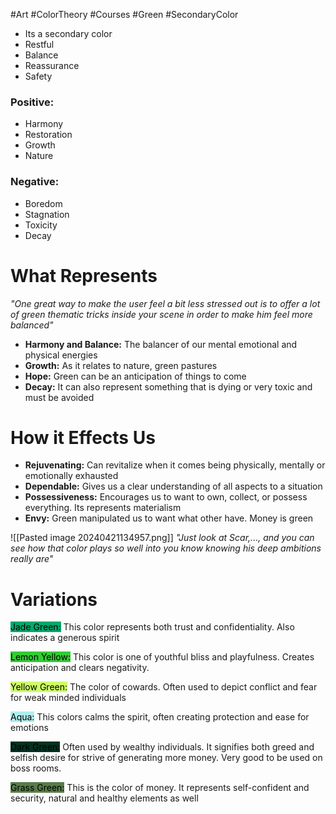 #Art #ColorTheory #Courses #Green #SecondaryColor

- Its a secondary color
- Restful
- Balance
- Reassurance
- Safety
### Positive:
- Harmony
- Restoration
- Growth
- Nature
### Negative:
- Boredom
- Stagnation
- Toxicity
- Decay

# What Represents
_"One great way to make the user feel a bit less stressed out is to offer a lot of green thematic tricks inside your scene in order to make him feel more balanced"_

- **Harmony and Balance:** The balancer of our mental emotional and physical energies
- **Growth:** As it relates to nature, green pastures
- **Hope:** Green can be an anticipation of things to come
- **Decay:** It can also represent something that is dying or very toxic and must be avoided
# How it Effects Us
- **Rejuvenating:** Can revitalize when it comes being physically, mentally or emotionally exhausted
- **Dependable:** Gives us a clear understanding of all aspects to a situation
- **Possessiveness:** Encourages us to want to own, collect, or possess everything. Its represents materialism
- **Envy:** Green manipulated us to want what other have. Money is green

![[Pasted image 20240421134957.png]]
_"Just look at Scar,..., and you can see how that color plays so well into you know knowing his deep ambitions really are"_

# Variations

<mark style="background: #02a86c;">Jade Green:</mark>  This color represents both trust and confidentiality. Also indicates a generous spirit

<mark style="background: #32cc34;">Lemon Yellow:</mark>  This color is one of youthful bliss and playfulness. Creates anticipation and clears negativity.

<mark style="background: #cdfe67;">Yellow Green:</mark> The color of cowards. Often used to depict conflict and fear for weak minded individuals

<mark style="background: #afeeee;">Aqua:</mark> This colors calms the spirit, often creating protection and ease for emotions

<mark style="background: #023221;">Dark Green:</mark> Often used by wealthy individuals. It signifies both greed and selfish desire for strive of generating more money. Very good to be used on boss rooms.

<mark style="background: #577d48;">Grass Green:</mark> This is the color of money. It represents self-confident and security, natural and healthy elements as well





